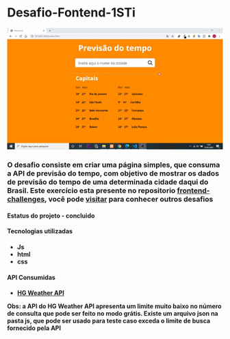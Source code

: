<h1>
    <a>Desafio-Fontend-1STi</a>
</h1>
<p>
    <img src="img/img-demo.gif"/>
</p>

<h3>
    O desafio consiste em criar uma página simples, que consuma a API de previsão do tempo, com objetivo de mostrar os dados de previsão do tempo de uma determinada cidade daqui do Brasil. Este exercício esta presente no repositorio
    <a href="https://github.com/felipefialho/frontend-challenges">frontend-challenges</a>, você pode <a href="https://github.com/felipefialho/frontend-challenges"> visitar</a> para conhecer outros desafios
</h3>
<h4>Estatus do projeto - concluido<h4>
<h4>Tecnologias utilizadas<h4>
<ul>
    <li>Js</li>
    <li>html</li>
    <li>css</li>
</ul>
<h4>API Consumidas<h4>
<ul>
    <li>
        <a href="https://hgbrasil.com/status/weather"> 
            HG Weather API
        </a>
    </li>
</ul>
<p> Obs: a API do HG Weather API apresenta um limite muito baixo no número de consulta que pode ser feito no modo grátis. Existe um arquivo json na pasta  js, que pode ser usado para teste caso exceda o limite de busca fornecido pela API </p>
